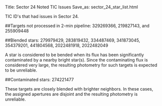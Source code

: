 Title: Sector 24 Noted TIC Issues
Save_as: sector_24_star_list.html


TIC ID's that had issues in Sector 24.

##Targets not processed in 2-min pipeline:
329269366, 219827143, and 255909448

##Blended stars:
279979429, 283819432, 334487469, 341873045, 354379201, 441804568, 2022481918, 2022482049

A star is considered to be bended when its flux has been significantly contaminated by a nearby bright star(s). Since the contaminating flux is considered very large, the resulting photometry for such targets is expected to be unreliable.

##Contaminated stars:
274221477

These targets are closely blended with brighter neighbors. In these cases, the assigned apertures are disjoint and the resulting photometry is unreliable.